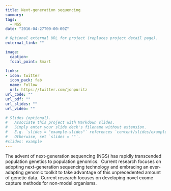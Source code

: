 ```yaml
---
title: Next-generation sequencing
summary: 
tags:
  - NGS
date: "2016-04-27T00:00:00Z"

# Optional external URL for project (replaces project detail page).
external_link: ""

image: 
  caption: 
  focal_point: Smart

links:
- icon: twitter
  icon_pack: fab
  name: Follow
  url: https://twitter.com/jonpuritz
url_code: ""
url_pdf: ""
url_slides: ""
url_video: ""

# Slides (optional).
#   Associate this project with Markdown slides.
#   Simply enter your slide deck's filename without extension.
#   E.g. `slides = "example-slides"` references `content/slides/example-slides.md`.
#   Otherwise, set `slides = ""`.
#slides: example
---
```


The advent of next-generation sequencing (NGS) has rapidly transcended population genetics to population genomics.  Current research focuses on adopting next-generation sequencing technology and embracing an ever-adapting genomic toolkit to take advantage of this unprecedented amount of genetic data.  Current research focuses on developing novel exome capture methods for non-model organisms.
